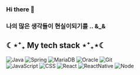 ### Hi there 👋

<h3> 나의 많은 생각들이 현실이되기를 .. &_& </h3>
<h2> ☾⋆⁺₊ My tech stack ⋆⁺₊⋆☾ </h2>

![Java](https://img.shields.io/badge/-Java-F05032?style=for-the-badge&logo=java&logoColor=ffffff)
![Spring](https://img.shields.io/badge/-Spring-43853d?style=for-the-badge&logo=Spring&logoColor=white)
![MariaDB](https://img.shields.io/badge/-MariaDB-003545?style=for-the-badge&logo=MariaDB&logoColor=white)
![Oracle](https://img.shields.io/badge/-Oracle-007ACC?style=for-the-badge&logo=Oracle)
![Git](https://img.shields.io/badge/-Git-F05032?style=for-the-badge&logo=git&logoColor=ffffff)
<br>
![JavaScript](https://img.shields.io/badge/-JavaScript-yellow?style=for-the-badge&logo=Javascript&logoColor=ffffff)
![CSS](https://img.shields.io/badge/-CSS-007ACC?style=for-the-badge&logo=css3)
![React](https://img.shields.io/badge/-React-222222?style=for-the-badge&logo=react)
![ReactNative](https://img.shields.io/badge/-Native-222222?style=for-the-badge&logo=react)
![Node](https://img.shields.io/badge/-Nodejs-43853d?style=for-the-badge&logo=Node.js&logoColor=white)


<!--
**sinsungs/sinsungs** is a ✨ _special_ ✨ repository because its `README.md` (this file) appears on your GitHub profile.

Here are some ideas to get you started:

- 🔭 I’m currently working on ...
- 🌱 I’m currently learning ...
- 👯 I’m looking to collaborate on ...
- 🤔 I’m looking for help with ...
- 💬 Ask me about ...
- 📫 How to reach me: ...
- 😄 Pronouns: ...
- ⚡ Fun fact: ...
-->
